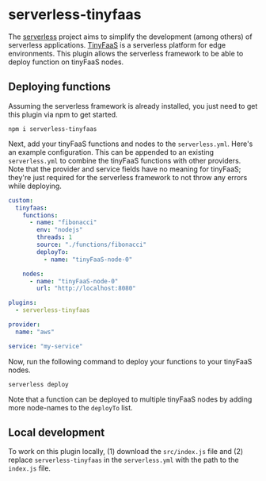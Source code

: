 # serverless-tinyfaas

The [serverless](https://serverless.com) project aims to simplify the development (among others) of serverless applications.
[TinyFaaS](https://github.com/OpenFogStack/tinyFaaS) is a serverless platform for edge environments. 
This plugin allows the serverless framework to be able to deploy function on tinyFaaS nodes.

## Deploying functions

Assuming the serverless framework is already installed, you just need to get this plugin via npm to get started.

```shell
npm i serverless-tinyfaas
```
Next, add your tinyFaaS functions and nodes to the `serverless.yml`. 
Here's an example configuration. 
This can be appended to an existing `serverless.yml` to combine the tinyFaaS functions with other providers.
Note that the provider and service fields have no meaning for tinyFaaS; they're just required for the serverless framework to not throw any errors while deploying.

```yaml
custom:
  tinyfaas:
    functions:
      - name: "fibonacci"
        env: "nodejs"
        threads: 1
        source: "./functions/fibonacci"
        deployTo:
          - name: "tinyFaaS-node-0"

    nodes:
      - name: "tinyFaaS-node-0"
        url: "http://localhost:8080"

plugins:
  - serverless-tinyfaas

provider:
  name: "aws"

service: "my-service"
```

Now, run the following command to deploy your functions to your tinyFaaS nodes.

```shell
serverless deploy
```

Note that a function can be deployed to multiple tinyFaaS nodes by adding more node-names to the `deployTo` list.

## Local development

To work on this plugin locally, (1) download the `src/index.js` file and (2) replace `serverless-tinyfaas` in the `serverless.yml` with the path to the `index.js` file.
